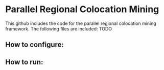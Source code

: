 # Parallel Regional Colocation Mining

This github includes the code for the parallel regional colocation mining framework.  The following files are included:
TODO

## How to configure:


## How to run:
